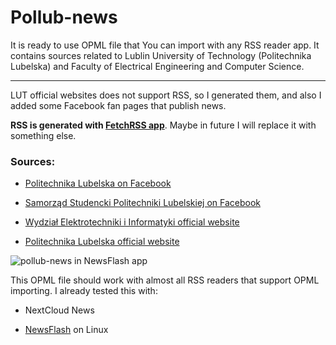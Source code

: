 # Pollub-news

It is ready to use OPML file that You can import with any RSS reader app. It contains sources related to Lublin University of Technology (Politechnika Lubelska) and Faculty of Electrical Engineering and Computer Science.

---

LUT official websites does not support RSS, so I generated them, and also I added some Facebook fan pages that publish news.

**RSS is generated with [FetchRSS app](www.fetchrss.com)**. Maybe in future I will replace it with something else. 

### Sources:

- [Politechnika Lubelska on Facebook](https://www.facebook.com/politechnikalubelska/)

- [Samorząd Studencki Politechniki Lubelskiej on Facebook](https://www.facebook.com/SamorzadPL/)

- [Wydział Elektrotechniki i Informatyki official website](https://weii.pollub.pl/)

- [Politechnika Lubelska official website](https://pollub.pl/)

![pollub-news in NewsFlash app](https://i.imgur.com/gyTs1bB.jpg)



This OPML file should work with almost all RSS readers that support OPML importing. I already tested this with:

- NextCloud News

- [NewsFlash](https://flathub.org/apps/details/com.gitlab.newsflash) on Linux
